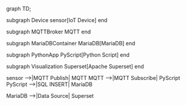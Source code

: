 graph TD;

  subgraph Device
    sensor[IoT Device]
  end

  subgraph MQTTBroker
    MQTT
  end

  subgraph MariaDBContainer
    MariaDB[MariaDB]
  end



  subgraph PythonApp
    PyScript[Python Script]
  end

  subgraph Visualization
    Superset[Apache Superset]
  end

  sensor -->|MQTT Publish| MQTT
  MQTT -->|MQTT Subscribe| PyScript
  PyScript -->|SQL INSERT| MariaDB

  MariaDB -->|Data Source| Superset
